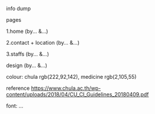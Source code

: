 info dump 


pages

1.home (by... &...)

2.contact + location (by... &...)

3.staffs (by... &...)


design (by... &...)


colour: chula rgb(222,92,142), medicine rgb(2,105,55)

reference https://www.chula.ac.th/wp-content/uploads/2018/04/CU_CI_Guidelines_20180409.pdf

font: ...
